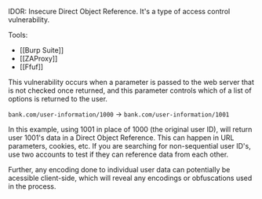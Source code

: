 IDOR: Insecure Direct Object Reference. It's a type of access control vulnerability.

Tools:
- [[Burp Suite]]
- [[ZAProxy]]
- [[Ffuf]]

This vulnerability occurs when a parameter is passed to the web server that is not checked once returned, and this parameter controls which of a list of options is returned to the user. 

`bank.com/user-information/1000` -> `bank.com/user-information/1001` 

In this example, using 1001 in place of 1000 (the original user ID), will return user 1001's data in a Direct Object Reference. This can happen in URL parameters, cookies, etc. If you are searching for non-sequential user ID's, use two accounts to test if they can reference data from each other. 

Further, any encoding done to individual user data can potentially be acessible client-side, which will reveal any encodings or obfuscations used in the process. 
